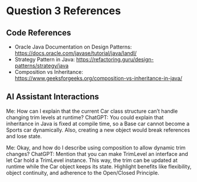 # Question 3 References

## Code References
- Oracle Java Documentation on Design Patterns: https://docs.oracle.com/javase/tutorial/java/IandI/
- Strategy Pattern in Java: https://refactoring.guru/design-patterns/strategy/java
- Composition vs Inheritance: https://www.geeksforgeeks.org/composition-vs-inheritance-in-java/

## AI Assistant Interactions
Me:
How can I explain that the current Car class structure can’t handle changing trim levels at runtime?
ChatGPT:
You could explain that inheritance in Java is fixed at compile time, so a Base car cannot become a Sports car dynamically. Also, creating a new object would break references and lose state.

Me:
Okay, and how do I describe using composition to allow dynamic trim changes?
ChatGPT:
Mention that you can make TrimLevel an interface and let Car hold a TrimLevel instance. This way, the trim can be updated at runtime while the Car object keeps its state. Highlight benefits like flexibility, object continuity, and adherence to the Open/Closed Principle.
